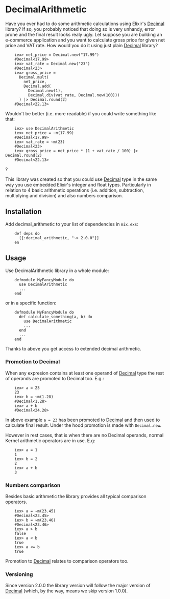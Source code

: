 # DecimalArithmetic

Have you ever had to do some arithmetic calculations using Elixir's [Decimal](https://github.com/ericmj/decimal) library? If so, you probably noticed that doing so is very unhandy, error prone and the final result looks realy ugly.
Let suppose you are building an e-commerce application and you want to calculate gross price for given net price and VAT rate. How would you do it using just plain [Decimal](https://github.com/ericmj/decimal) library?

        iex> net_price = Decimal.new("17.99")
        #Decimal<17.99>
        iex> vat_rate = Decimal.new("23")
        #Decimal<23>
        iex> gross_price =
          Decimal.mult(
            net_price,
            Decimal.add(
              Decimal.new(1),
              Decimal.div(vat_rate, Decimal.new(100)))
          ) |> Decimal.round(2)
        #Decimal<22.13>

Wouldn't be better (i.e. more readable) if you could write something like that:

        iex> use DecimalArithmetic
        iex> net_price = ~m(17.99)
        #Decimal<17.99>
        iex> vat_rate = ~m(23)
        #Decimal<23>
        iex> gross_price = net_price * (1 + vat_rate / 100) |> Decimal.round(2)
        #Decimal<22.13>
?

This library was created so that you could use [Decimal](https://github.com/ericmj/decimal) type in the same way you use embedded Elixir's integer and float types. Particularly in relation to 4 basic arithmetic operations (i.e. addition, subtraction, multiplying and division) and also numbers comparison.

## Installation

  Add decimal_arithmetic to your list of dependencies in `mix.exs`:

        def deps do
          [{:decimal_arithmetic, "~> 2.0.0"}]
        en

## Usage

Use DecimalArithmetic library in a whole module:

        defmodule MyFancyModule do
          use DecimalArithmetic
          ...
        end

or in a specific function:

        defmodule MyFancyModule do
          def calculate_something(a, b) do
            use DecimalArithmetic
            ...
          end
          ...
        end

Thanks to above you get access to extended decimal arithmetic.

### Promotion to Decimal

When any expresion contains at least one operand of [Decimal](https://github.com/ericmj/decimal) type the rest of operands are promoted to Decimal too. E.g.:

        iex> a = 23
        23
        iex> b = ~m(1.28)
        #Decimal<1.28>
        iex> a + b
        #Decimal<24.28>

In above example ```a = 23``` has been promoted to [Decimal](https://github.com/ericmj/decimal) and then used to calculate final result. Under the hood promotion is made with ```Decimal.new```.

However in rest cases, that is when there are no Decimal operands, normal Kernel arithmetic operators are in use. E.g:

        iex> a = 1
        1
        iex> b = 2
        2
        iex> a + b
        3

### Numbers comparison

Besides basic arithmetic the library provides all typical comparison operators.

        iex> a = ~m(23.45)
        #Decimal<23.45>
        iex> b = ~m(23.46)
        #Decimal<23.46>
        iex> a > b
        false
        iex> a < b
        true
        iex> a <= b
        true

Promotion to [Decimal](https://github.com/ericmj/decimal) relates to comparison operators too.

### Versioning

Since version 2.0.0 the library version will follow the major version of [Decimal](https://github.com/ericmj/decimal) (which, by the way, means we skip version 1.0.0).
